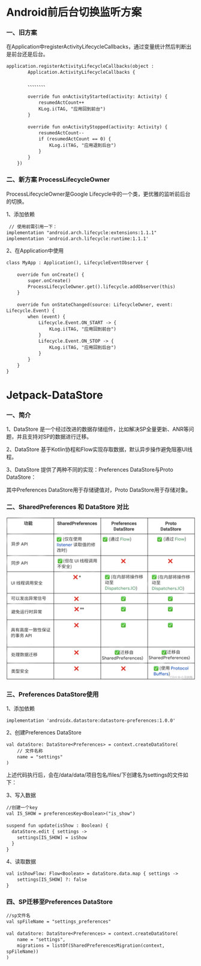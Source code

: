 # Android前后台切换监听方案

### 一、旧方案

在Application中registerActivityLifecycleCallbacks，通过变量统计然后判断出是前台还是后台。

    application.registerActivityLifecycleCallbacks(object :
            Application.ActivityLifecycleCallbacks {

            、、、、、、、、

            override fun onActivityStarted(activity: Activity) {
                resumedActCount++
                KLog.i(TAG, "应用回到前台")
            }

            override fun onActivityStopped(activity: Activity) {
                resumedActCount--
                if (resumedActCount == 0) {
                    KLog.i(TAG, "应用退到后台")
                }
            }
        })




### 二、新方案 ProcessLifecycleOwner

ProcessLifecycleOwner是Google Lifecycle中的一个类，更优雅的监听前后台的切换。


1、添加依赖

     // 使用前需引用一下：
    implementation "android.arch.lifecycle:extensions:1.1.1"
	implementation 'android.arch.lifecycle:runtime:1.1.1'


2、在Application中使用


    class MyApp : Application(), LifecycleEventObserver {

    	override fun onCreate() {
        	super.onCreate()
        	ProcessLifecycleOwner.get().lifecycle.addObserver(this)
    	}

    	override fun onStateChanged(source: LifecycleOwner, event: Lifecycle.Event) {
        	when (event) {
            	Lifecycle.Event.ON_START -> {
                	KLog.i(TAG, "应用回到前台")
            	}
            	Lifecycle.Event.ON_STOP -> {
                	KLog.i(TAG, "应用回到后台")
            	}
        	}
    	}
    }




# Jetpack-DataStore

### 一、简介
1、DataStore 是一个经过改进的数据存储组件，比如解决SP全量更新、ANR等问题，并且支持对SP的数据进行迁移。

2、DataStore 基于Kotlin协程和Flow实现存取数据，默认异步操作避免阻塞UI线程。

3、DataStore 提供了两种不同的实现：Preferences DataStore与Proto DataStore：

其中Preferences DataStore用于存储键值对，Proto DataStore用于存储对象。

### 二、SharedPreferences 和 DataStore 对比

![](data1.png)

### 三、Preferences DataStore使用

1、添加依赖

    implementation 'androidx.datastore:datastore-preferences:1.0.0'

2、创建Preferences DataStore

    val dataStore: DataStore<Preferences> = context.createDataStore(
    	// 文件名称
    	name = "settings"
    )

上述代码执行后，会在/data/data/项目包名/files/下创建名为settings的文件如下：

3、写入数据

    //创建一个key
    val IS_SHOW = preferencesKey<Boolean>("is_show")

    suspend fun update(isShow : Boolean) {
      dataStore.edit { settings ->
        settings[IS_SHOW] = isShow
      }
    }

4、读取数据

    val isShowFlow: Flow<Boolean> = dataStore.data.map { settings ->
        settings[IS_SHOW] ?: false
    }

### 四、SP迁移至Preferences DataStore

	//sp文件名
    val spFileName = "settings_preferences"

    val dataStore: DataStore<Preferences> = context.createDataStore(
        name = "settings",
        migrations = listOf(SharedPreferencesMigration(context, spFileName))
    )
